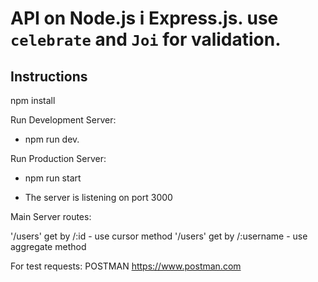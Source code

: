 #  API on Node.js і Express.js. use `celebrate` and `Joi` for validation.

## Instructions

npm install

Run Development Server: 

- npm run dev. 

Run Production Server:


- npm run start

- The server is listening on port 3000

Main Server routes:

'/users' get by /:id  - use cursor method
'/users' get by /:username  - use aggregate method

For test requests: POSTMAN https://www.postman.com

